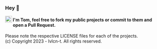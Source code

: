 ### Hey 👋

<a href="https://twitter.com/lvlcn_t">
  <img align="left" alt="lvlcn-t | Twitter" width="22px" src="https://github-production-user-asset-6210df.s3.amazonaws.com/75443136/252329156-672eb5e7-c5ad-4bdb-b736-1e500442aadf.png" />
</a>


#### I'm Tom, feel free to fork my public projects or commit to them and open a Pull Request.
<!--
### 🎖 Currently:

### 📫 Contact

✉️  [E-Mail]

🖥  [Website]
-->

Please note the respective LICENSE files for each of the projects.
<br>
(c) Copyright 2023 - lvlcn-t. All rights reserved.

<!--
**lvlcn-t/lvlcn-t** is a ✨ _special_ ✨ repository because its `README.md` (this file) appears on your GitHub profile.

Here are some ideas to get you started:

- 🔭 I’m currently working on ...
- 🌱 I’m currently learning ...
- 👯 I’m looking to collaborate on ...
- 🤔 I’m looking for help with ...
- 💬 Ask me about ...
- 📫 How to reach me: ...
- 😄 Pronouns: ...
- ⚡ Fun fact: ...
-->
